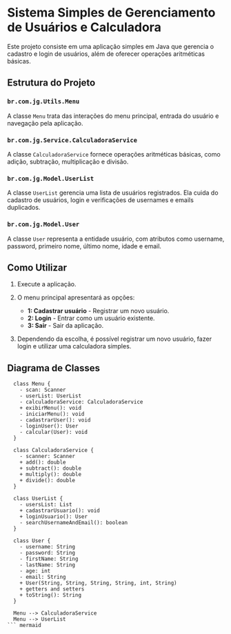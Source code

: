 # Sistema Simples de Gerenciamento de Usuários e Calculadora

Este projeto consiste em uma aplicação simples em Java que gerencia o cadastro e login de usuários, além de oferecer operações aritméticas básicas.

## Estrutura do Projeto

### `br.com.jg.Utils.Menu`

A classe `Menu` trata das interações do menu principal, entrada do usuário e navegação pela aplicação.

### `br.com.jg.Service.CalculadoraService`

A classe `CalculadoraService` fornece operações aritméticas básicas, como adição, subtração, multiplicação e divisão.

### `br.com.jg.Model.UserList`

A classe `UserList` gerencia uma lista de usuários registrados. Ela cuida do cadastro de usuários, login e verificações de usernames e emails duplicados.

### `br.com.jg.Model.User`

A classe `User` representa a entidade usuário, com atributos como username, password, primeiro nome, último nome, idade e email.

## Como Utilizar

1. Execute a aplicação.
2. O menu principal apresentará as opções:
   - **1: Cadastrar usuário** - Registrar um novo usuário.
   - **2: Login** - Entrar como um usuário existente.
   - **3: Sair** - Sair da aplicação.

3. Dependendo da escolha, é possível registrar um novo usuário, fazer login e utilizar uma calculadora simples.

## Diagrama de Classes

```mermaid
  class Menu {
    - scan: Scanner
    - userList: UserList
    - calculadoraService: CalculadoraService
    + exibirMenu(): void
    - iniciarMenu(): void
    - cadastrarUser(): void
    - loginUser(): User
    - calcular(User): void
  }

  class CalculadoraService {
    - scanner: Scanner
    + add(): double
    + subtract(): double
    + multiply(): double
    + divide(): double
  }

  class UserList {
    - usersList: List
    + cadastrarUsuario(): void
    + loginUsuario(): User
    - searchUsernameAndEmail(): boolean
  }

  class User {
    - username: String
    - password: String
    - firstName: String
    - lastName: String
    - age: int
    - email: String
    + User(String, String, String, String, int, String)
    + getters and setters
    + toString(): String
  }

  Menu --> CalculadoraService
  Menu --> UserList
``` mermaid

